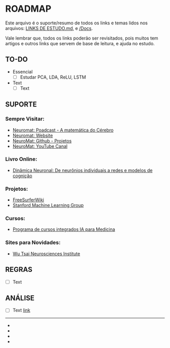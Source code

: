 # ROADMAP

Este arquivo é o suporte/resumo de todos os links e temas lidos nos arquivos: [LINKS DE ESTUDO.md](https://github.com/BrunoComitre/Computational-Neuroscience/blob/main/LINKS%20DE%20ESTUDO.md), e [/Docs](https://github.com/BrunoComitre/Computational-Neuroscience/tree/main/Docs).

Vale lembrar que, todos os links poderão ser revisitados, pois muitos tem artigos e outros links que servem de base de leitura, e ajuda no estudo.

## TO-DO

- Essencial
   - [ ] Estudar PCA, LDA, ReLU, LSTM
- Text
   - [ ] Text

## SUPORTE

### Sempre Visitar:
- [Neuromat: Poadcast - A matemática do Cérebro](https://podcast.numec.prp.usp.br/)
- [Neuromat: Website](https://neuromat.numec.prp.usp.br/)
- [NeuroMat: Github - Projetos](https://github.com/neuromat/)
- [NeuroMat: YouTube Canal](https://www.youtube.com/user/neuromathematics)

### Livro Online:
- [Dinâmica Neuronal: De neurônios individuais a redes e modelos de cognição](https://neuronaldynamics.epfl.ch/index.html)

### Projetos:
- [FreeSurferWiki](https://surfer.nmr.mgh.harvard.edu/fswiki/FreeSurferWiki)
- [Stanford Machine Learning Group](https://stanfordmlgroup.github.io/)

### Cursos:
- [Programa de cursos integrados IA para Medicina](https://www.coursera.org/specializations/ai-for-medicine?aid=true)

### Sites para Novidades:
- [Wu Tsai Neurosciences Institute](https://neuroscience.stanford.edu/)

## REGRAS

- [ ] Text

## ANÁLISE

- [ ] Text [link](link)


***

- [](https://biox.stanford.edu/)
- [](https://www.biorxiv.org/)
- [](https://www.google.com/search?q=Neurobotics&oq=Neurobotics&aqs=chrome..69i57&sourceid=chrome&ie=UTF-8)
- [](https://bcs.mit.edu/)
